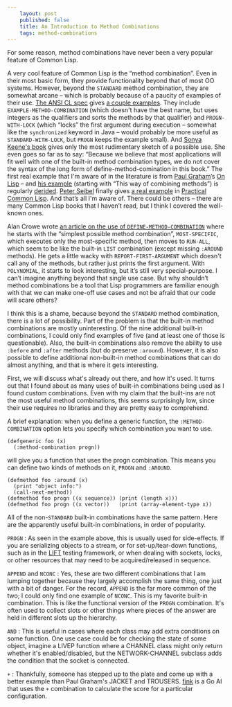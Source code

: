 ```yaml
---
    layout: post
    published: false
    title: An Introduction to Method Combinations
    tags: method-combinations
---
```


For some reason, method combinations have never been a very popular feature of Common Lisp.

A very cool feature of Common Lisp is the “method combination”. Even in their most basic form, they provide functionality beyond that of most OO systems. However, beyond the `STANDARD` method combination, they are somewhat arcane – which is probably because of a paucity of examples of their use. [The ANSI CL spec]() gives [a couple examples](http://www.lispworks.com/documentation/lw50/CLHS/Body/m_defi_4.htm). They include `EXAMPLE-METHOD-COMBINATION` (which doesn't have the best name, but uses integers as the qualifiers and sorts the methods by that qualifier) and `PROGN-WITH-LOCK` (which “locks” the first argument during execution – somewhat like the `synchronized` keyword in Java – would probably be more useful as `STANDARD-WITH-LOCK`, but `PROGN` keeps the example small). And [Sonya Keene's book](http://books.google.com/books/about/Object_oriented_programming_in_Common_LI.html?id=waVQAAAAMAAJ) gives only the most rudimentary sketch of a possible use. She even goes so far as to say: “Because we believe that most applications will fit well with one of the built-in method combination types, we do not cover the syntax of the long form of define-method-comination in this book.” The first real example that I'm aware of in the literature is from [Paul Graham](http://www.paulgraham.com/)’s [On Lisp](http://unintelligible.org/onlisp/onlisp.html) – and [his example](http://unintelligible.org/onlisp/onlisp.html#SEC161) (starting with “This way of combining methods”) is regularly [derided](https://twitter.com/smuglisp_borat/status/166578604304629760). [Peter Seibel](http://www.gigamonkeys.com/) finally gives [a real example](http://www.gigamonkeys.com/book/practical-parsing-binary-files.html#adding-inheritance-and-tagged-structures) in [Practical Common Lisp](http://www.gigamonkeys.com/book/). And that’s all I'm aware of. There could be others – there are many Common Lisp books that I haven’t read, but I think I covered the well-known ones.

Alan Crowe wrote [an article on the use of `DEFINE-METHOD-COMBINATION`](http://www.cawtech.demon.co.uk/clos/define-method-combination.html) where he starts with the “simplest possible method combination”, `MOST-SPECIFIC`, which executes only the most-specific method, then moves to `RUN-ALL`, which seem to be like the built-in `LIST` combination (except missing `:AROUND` methods). He gets a little wacky with `REPORT-FIRST-ARGUMENT` which doesn't call any of the methods, but rather just prints the first argument. With `POLYNOMIAL`, it starts to look interesting, but it’s still very special-purpose. I can’t imagine anything beyond that single use case. But why shouldn’t method combinations be a tool that Lisp programmers are familiar enough with that we can make one-off use cases and not be afraid that our code will scare others?

I think this is a shame, because beyond the `STANDARD` method combination, there is a lot of possibility. Part of the problem is that the built-in method combinations are mostly uninteresting. Of the nine additional built-in combinations, I could only find examples of five (and at least one of those is questionable). Also, the built-in combinations also remove the ability to use `:before` and `:after` methods (but do preserve `:around`). However, it is also possible to define additional non-built-in method combinations that can do almost anything, and that is where it gets interesting.


First, we will discuss what's already out there, and how it's used. It turns out that I found about as many uses of built-in combinations being used as I found custom combinations. Even with my claim that the built-ins are not the most useful method combinations, this seems surprisingly low, since their use requires no libraries and they are pretty easy to comprehend.

A brief explanation: when you define a generic function, the `:METHOD-COMBINATION` option lets you specify which combination you want to use.

```common-lisp
(defgeneric foo (x)
  (:method-combination progn))
```

will give you a function that uses the progn combination. This means you can define two kinds of methods on it, `PROGN` and `:AROUND`.

```common-lisp
(defmethod foo :around (x)
  (print "object info:")
  (call-next-method))
(defmethod foo progn ((x sequence)) (print (length x)))
(defmethod foo progn ((x vector))   (print (array-element-type x))
```

All of the non-`STANDARD` built-in combinations have the same pattern. 
Here are the apparently useful built-in combinations, in order of popularity.

`PROGN`
:   As seen in the example above, this is usually used for side-effects. If you are serializing objects to a stream, or for set-up/tear-down functions, such as in the [LIFT]() testing framework, or when dealing with sockets, locks, or other resources that may need to be acquired/released in sequence.

`APPEND` and `NCONC`
:   Yes, these are two different combinations that I am lumping together because they largely accomplish the same thing, one just with a bit of danger. For the record, `APPEND` is the far more common of the two; I could only find one example of `NCONC`. This is my favorite built-in combination. This is like the functional version of the `PROGN` combination. It's often used to collect slots or other things where pieces of the answer are held in different slots up the hierarchy. 

`AND`
:   This is useful in cases where each class may add extra conditions on some function. One use case could be for checking the state of some object, imagine a LIVEP function where a CHANNEL class might only return whether it's enabled/disabled, but the NETWORK-CHANNEL subclass adds the condition that the socket is connected.

`+`
:   Thankfully, someone has stepped up to the plate and come up with a better example than Paul Graham's JACKET and TROUSERS. [fink]() is a Go AI that uses the `+` combination to calculate the score for a particular configuration.
